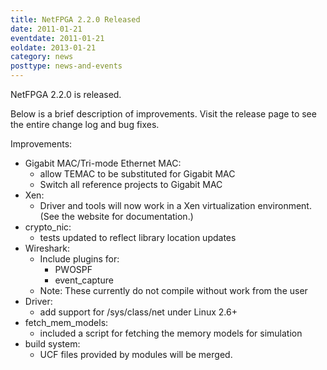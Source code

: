 ```yaml
---
title: NetFPGA 2.2.0 Released
date: 2011-01-21
eventdate: 2011-01-21
eoldate: 2013-01-21
category: news
posttype: news-and-events
---
```


NetFPGA 2.2.0 is released.

Below is a brief description of improvements. Visit the release page to see the entire change log and bug fixes.

Improvements:
- Gigabit MAC/Tri-mode Ethernet MAC:
  - allow TEMAC to be substituted for Gigabit MAC
  - Switch all reference projects to Gigabit MAC
- Xen:
  - Driver and tools will now work in a Xen virtualization environment. (See the website for documentation.)
- crypto_nic:
  - tests updated to reflect library location updates
- Wireshark:
    - Include plugins for:
      - PWOSPF
      - event_capture
    - Note: These currently do not compile without work from the user
- Driver:
  - add support for /sys/class/net under Linux 2.6+
- fetch_mem_models:
  - included a script for fetching the memory models for simulation
- build system:
  - UCF files provided by modules will be merged.
